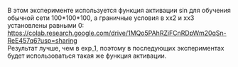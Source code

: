 В этом эксперименте используется функция активации sin для обучения обычной сети 100\*100\*100, а граничные условия в xx2 и xx3 установлены равными 0: https://colab.research.google.com/drive/1MQo5PAhRZiFCnRDpWm20qSn-ReE457q6?usp=sharing  
Результат лучше, чем в exp_1, поэтому в последующих экспериментах будет использоваться такая же функция активации.
